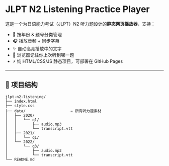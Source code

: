 # JLPT N2 Listening Practice Player

这是一个为日语能力考试（JLPT）N2 听力题设计的**静态网页播放器**，支持：

- 📅 按年份 & 题号分类管理
- 🎧 播放音频 + 同步字幕
- ✨ 自动高亮播放中的文字
- 📌 浏览器记住你上次听到哪一题
- ⚡ 纯 HTML/CSS/JS 静态项目，可部署在 GitHub Pages

---

## 📁 项目结构
```text
jlpt-n2-listening/
├── index.html
├── style.css
├── data/                    ← 所有听力题素材
│   ├── 2020/
│   │   └── q1/
│   │       ├── audio.mp3
│   │       └── transcript.vtt
│   ├── 2021/
│   │   └── q1/
│   └── 2022/
│       └── q3/
│           ├── audio.mp3
│           └── transcript.vtt
└── README.md
```
